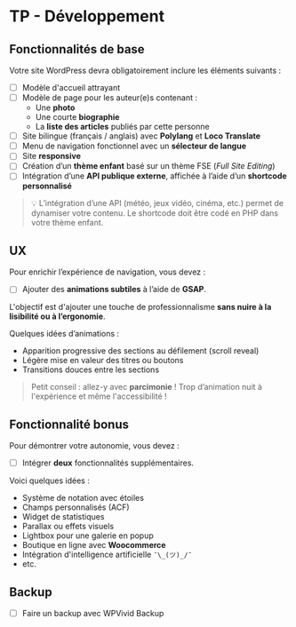 # TP - Développement

## Fonctionnalités de base

Votre site WordPress devra obligatoirement inclure les éléments suivants :

- [ ] Modèle d'accueil attrayant
- [ ] Modèle de page pour les auteur(e)s contenant :
  * Une **photo**
  * Une courte **biographie**
  * La **liste des articles** publiés par cette personne
- [ ] Site bilingue (français / anglais) avec **Polylang** et **Loco Translate**
- [ ] Menu de navigation fonctionnel avec un **sélecteur de langue**
- [ ] Site **responsive**
- [ ] Création d’un **thème enfant** basé sur un thème FSE (_Full Site Editing_)
- [ ] Intégration d’une **API publique externe**, affichée à l’aide d’un **shortcode personnalisé**

> 💡 L’intégration d’une API (météo, jeux vidéo, cinéma, etc.) permet de dynamiser votre contenu. Le shortcode doit être codé en PHP dans votre thème enfant.

## UX

Pour enrichir l’expérience de navigation, vous devez :

- [ ] Ajouter des **animations subtiles** à l’aide de **GSAP**.

L'objectif est d'ajouter une touche de professionnalisme **sans nuire à la lisibilité ou à l’ergonomie**.

Quelques idées d’animations :

* Apparition progressive des sections au défilement (scroll reveal)
* Légère mise en valeur des titres ou boutons
* Transitions douces entre les sections

> Petit conseil : allez-y avec **parcimonie** ! Trop d’animation nuit à l'expérience et même l'accessibilité !

## Fonctionnalité bonus

Pour démontrer votre autonomie, vous devez :

- [ ] Intégrer **deux** fonctionnalités supplémentaires.

Voici quelques idées :

* Système de notation avec étoiles
* Champs personnalisés (ACF)
* Widget de statistiques
* Parallax ou effets visuels
* Lightbox pour une galerie en popup
* Boutique en ligne avec **Woocommerce**
* Intégration d'intelligence artificielle `¯\_(ツ)_/¯`
* etc.

## Backup

- [ ] Faire un backup avec WPVivid Backup